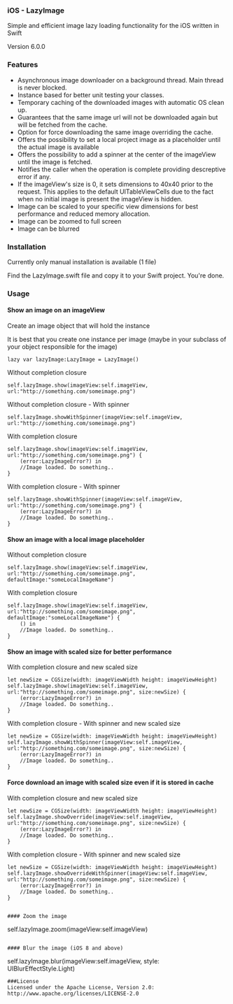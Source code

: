 ### iOS - LazyImage
Simple and efficient image lazy loading functionality for the iOS written in Swift

Version 6.0.0


### Features
* Asynchronous image downloader on a background thread. Main thread is never blocked.
* Instance based for better unit testing your classes.
* Temporary caching of the downloaded images with automatic OS clean up.
* Guarantees that the same image url will not be downloaded again but will be fetched from the cache.
* Option for force downloading the same image overriding the cache.
* Offers the possibility to set a local project image as a placeholder until the actual image is available
* Offers the possibility to add a spinner at the center of the imageView until the image is fetched.
* Notifies the caller when the operation is complete providing descreptive error if any.
* If the imageView's size is 0, it sets dimensions to 40x40 prior to the request. This applies to the default UITableViewCells due to the fact when no initial image is present the imageView is hidden.
* Image can be scaled to your specific view dimensions for best performance and reduced memory allocation.
* Image can be zoomed to full screen
* Image can be blurred



### Installation
Currently only manual installation is available (1 file)

Find the LazyImage.swift file and copy it to your Swift project. You're done.


### Usage

#### Show an image on an imageView

Create an image object that will hold the instance

It is best that you create one instance per image
(maybe in your subclass of your object responsible for the image)
```
lazy var lazyImage:LazyImage = LazyImage()
```

Without completion closure
```
self.lazyImage.show(imageView:self.imageView, url:"http://something.com/someimage.png")
```

Without completion closure - With spinner
```
self.lazyImage.showWithSpinner(imageView:self.imageView, url:"http://something.com/someimage.png")
```

With completion closure
```
self.lazyImage.show(imageView:self.imageView, url:"http://something.com/someimage.png") {
    (error:LazyImageError?) in
    //Image loaded. Do something..
}
```

With completion closure - With spinner
```
self.lazyImage.showWithSpinner(imageView:self.imageView, url:"http://something.com/someimage.png") {
    (error:LazyImageError?) in
    //Image loaded. Do something..
}
```

#### Show an image with a local image placeholder

Without completion closure
```
self.lazyImage.show(imageView:self.imageView, url:"http://something.com/someimage.png", defaultImage:"someLocalImageName")
```

With completion closure
```
self.lazyImage.show(imageView:self.imageView, url:"http://something.com/someimage.png", defaultImage:"someLocalImageName") {
    () in
    //Image loaded. Do something..
}
```

#### Show an image with scaled size for better performance

With completion closure and new scaled size
```
let newSize = CGSize(width: imageViewWidth height: imageViewHeight)
self.lazyImage.show(imageView:self.imageView, url:"http://something.com/someimage.png", size:newSize) {
    (error:LazyImageError?) in
    //Image loaded. Do something..
}
```

With completion closure - With spinner and new scaled size
```
let newSize = CGSize(width: imageViewWidth height: imageViewHeight)
self.lazyImage.showWithSpinner(imageView:self.imageView, url:"http://something.com/someimage.png", size:newSize) {
    (error:LazyImageError?) in
    //Image loaded. Do something..
}
```

#### Force download an image with scaled size even if it is stored in cache

With completion closure and new scaled size
```
let newSize = CGSize(width: imageViewWidth height: imageViewHeight)
self.lazyImage.showOverride(imageView:self.imageView, url:"http://something.com/someimage.png", size:newSize) {
    (error:LazyImageError?) in
    //Image loaded. Do something..
}
```

With completion closure - With spinner and new scaled size
```
let newSize = CGSize(width: imageViewWidth height: imageViewHeight)
self.lazyImage.showOverrideWithSpinner(imageView:self.imageView, url:"http://something.com/someimage.png", size:newSize) {
    (error:LazyImageError?) in
    //Image loaded. Do something..
}


#### Zoom the image
```
self.lazyImage.zoom(imageView:self.imageView)
```

#### Blur the image (iOS 8 and above)
```
self.lazyImage.blur(imageView:self.imageView, style: UIBlurEffectStyle.Light)
```
###License
Licensed under the Apache License, Version 2.0: http://www.apache.org/licenses/LICENSE-2.0
